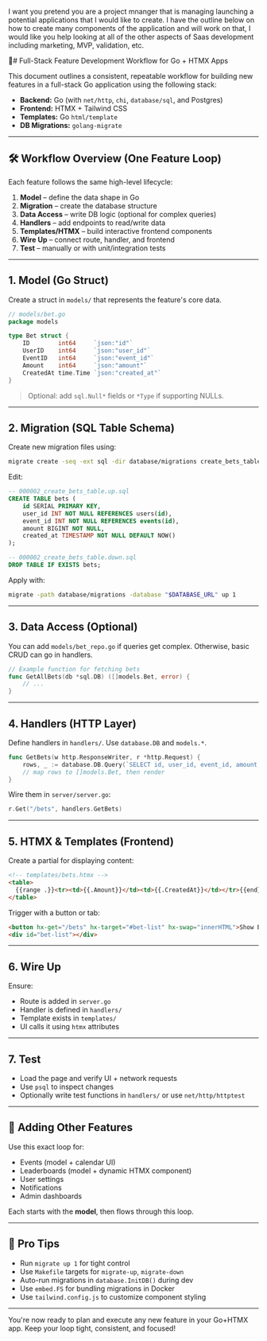 I want you pretend you are a project mnanger that is managing launching a potential applications that I would like to create. I have the outline below on how to create many components of the application and will work on that, I would like you help looking at all of the other aspects of Saas development including marketing, MVP, validation, etc. 



# Full-Stack Feature Development Workflow for Go + HTMX Apps

This document outlines a consistent, repeatable workflow for building new features in a full-stack Go application using the following stack:

- **Backend:** Go (with `net/http`, `chi`, `database/sql`, and Postgres)
- **Frontend:** HTMX + Tailwind CSS
- **Templates:** Go `html/template`
- **DB Migrations:** `golang-migrate`

---

## 🛠 Workflow Overview (One Feature Loop)

Each feature follows the same high-level lifecycle:

1. **Model** – define the data shape in Go
2. **Migration** – create the database structure
3. **Data Access** – write DB logic (optional for complex queries)
4. **Handlers** – add endpoints to read/write data
5. **Templates/HTMX** – build interactive frontend components
6. **Wire Up** – connect route, handler, and frontend
7. **Test** – manually or with unit/integration tests

---

## 1. Model (Go Struct)

Create a struct in `models/` that represents the feature's core data.

```go
// models/bet.go
package models

type Bet struct {
    ID        int64     `json:"id"`
    UserID    int64     `json:"user_id"`
    EventID   int64     `json:"event_id"`
    Amount    int64     `json:"amount"`
    CreatedAt time.Time `json:"created_at"`
}
```

> Optional: add `sql.Null*` fields or `*Type` if supporting NULLs.

---

## 2. Migration (SQL Table Schema)

Create new migration files using:
```bash
migrate create -seq -ext sql -dir database/migrations create_bets_table
```

Edit:
```sql
-- 000002_create_bets_table.up.sql
CREATE TABLE bets (
    id SERIAL PRIMARY KEY,
    user_id INT NOT NULL REFERENCES users(id),
    event_id INT NOT NULL REFERENCES events(id),
    amount BIGINT NOT NULL,
    created_at TIMESTAMP NOT NULL DEFAULT NOW()
);

-- 000002_create_bets_table.down.sql
DROP TABLE IF EXISTS bets;
```

Apply with:
```bash
migrate -path database/migrations -database "$DATABASE_URL" up 1
```

---

## 3. Data Access (Optional)

You can add `models/bet_repo.go` if queries get complex.
Otherwise, basic CRUD can go in handlers.

```go
// Example function for fetching bets
func GetAllBets(db *sql.DB) ([]models.Bet, error) {
    // ...
}
```

---

## 4. Handlers (HTTP Layer)

Define handlers in `handlers/`. Use `database.DB` and `models.*`.

```go
func GetBets(w http.ResponseWriter, r *http.Request) {
    rows, _ := database.DB.Query(`SELECT id, user_id, event_id, amount, created_at FROM bets`)
    // map rows to []models.Bet, then render
}
```

Wire them in `server/server.go`:
```go
r.Get("/bets", handlers.GetBets)
```

---

## 5. HTMX & Templates (Frontend)

Create a partial for displaying content:
```html
<!-- templates/bets.htmx -->
<table>
  {{range .}}<tr><td>{{.Amount}}</td><td>{{.CreatedAt}}</td></tr>{{end}}
</table>
```

Trigger with a button or tab:
```html
<button hx-get="/bets" hx-target="#bet-list" hx-swap="innerHTML">Show Bets</button>
<div id="bet-list"></div>
```

---

## 6. Wire Up

Ensure:
- Route is added in `server.go`
- Handler is defined in `handlers/`
- Template exists in `templates/`
- UI calls it using `htmx` attributes

---

## 7. Test

- Load the page and verify UI + network requests
- Use `psql` to inspect changes
- Optionally write test functions in `handlers/` or use `net/http/httptest`

---

## 🧩 Adding Other Features

Use this exact loop for:
- Events (model + calendar UI)
- Leaderboards (model + dynamic HTMX component)
- User settings
- Notifications
- Admin dashboards

Each starts with the **model**, then flows through this loop.

---

## 🧼 Pro Tips

- Run `migrate up 1` for tight control
- Use `Makefile` targets for `migrate-up`, `migrate-down`
- Auto-run migrations in `database.InitDB()` during dev
- Use `embed.FS` for bundling migrations in Docker
- Use `tailwind.config.js` to customize component styling

---

You're now ready to plan and execute any new feature in your Go+HTMX app. Keep your loop tight, consistent, and focused!


